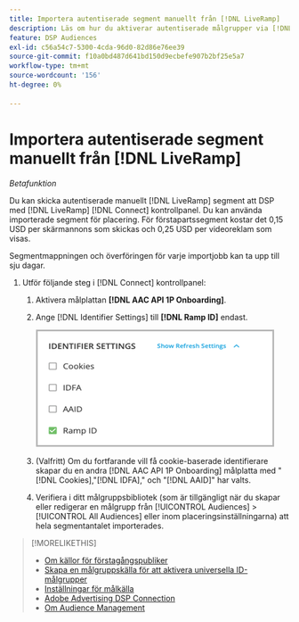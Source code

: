 ```yaml
---
title: Importera autentiserade segment manuellt från [!DNL LiveRamp]
description: Läs om hur du aktiverar autentiserade målgrupper via [!DNL LiveRamp].
feature: DSP Audiences
exl-id: c56a54c7-5300-4cda-96d0-82d86e76ee39
source-git-commit: f10a0bd487d641bd150d9ecbefe907b2bf25e5a7
workflow-type: tm+mt
source-wordcount: '156'
ht-degree: 0%

---
```


# Importera autentiserade segment manuellt från [!DNL LiveRamp]

*Betafunktion*

Du kan skicka autentiserade manuellt [!DNL LiveRamp] segment att DSP med [!DNL LiveRamp] [!DNL Connect] kontrollpanel. Du kan använda importerade segment för placering. För förstapartssegment kostar det 0,15 USD per skärmannons som skickas och 0,25 USD per videoreklam som visas.

Segmentmappningen och överföringen för varje importjobb kan ta upp till sju dagar.

<!--Is this first step relevant for this process?

1. For measurement using [[!DNL Adobe] [!DNL Analytics for Advertising]](/help/integrations/analytics/overview.md):

   1. Complete all [prerequisites for implementing [!DNL Analytics for Advertising]](/help/integrations/analytics/prerequisites.md) and make sure that the [AMO ID and EF ID](/help/integrations/analytics/ids.md) are being populated in your tracking URLs.
   
   1. [Maybe just add a param to existing tag] Deploy a second JavaScript tag for [!DNL RampIDs] on your webpages to match onsite events to ad impressions. Contact your Adobe Account Team to get the tag and instructions for where to implement it.

 -->

1. Utför följande steg i [!DNL Connect] kontrollpanel:

   1. Aktivera målplattan **[!DNL AAC API 1P Onboarding]**.

   1. Ange [!DNL Identifier Settings] till **[!DNL Ramp ID]** endast.

      ![Identifieringsinställningar](/help/dsp/assets/liveramp-tile-settings.png)

   1. (Valfritt) Om du fortfarande vill få cookie-baserade identifierare skapar du en andra [!DNL AAC API 1P Onboarding] målplatta med &quot;[!DNL Cookies],&quot;[!DNL IDFA],&quot; och &quot;[!DNL AAID]&quot; har valts.

   1. Verifiera i ditt målgruppsbibliotek (som är tillgängligt när du skapar eller redigerar en målgrupp från [!UICONTROL Audiences] > [!UICONTROL All Audiences] eller inom placeringsinställningarna) att hela segmentantalet importerades.

>[!MORELIKETHIS]
>
>* [Om källor för förstagångspubliker](source-about.md)
>* [Skapa en målgruppskälla för att aktivera universella ID-målgrupper](source-create.md)
>* [Inställningar för målkälla](source-settings.md)
>* [Adobe Advertising DSP Connection](https://experienceleague.adobe.com/docs/experience-platform/destinations/catalog/advertising/adobe-advertising-cloud-connection.html)
>* [Om Audience Management](/help/dsp/audiences/audience-about.md)
